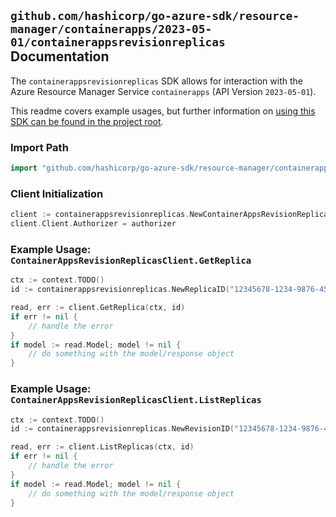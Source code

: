 
## `github.com/hashicorp/go-azure-sdk/resource-manager/containerapps/2023-05-01/containerappsrevisionreplicas` Documentation

The `containerappsrevisionreplicas` SDK allows for interaction with the Azure Resource Manager Service `containerapps` (API Version `2023-05-01`).

This readme covers example usages, but further information on [using this SDK can be found in the project root](https://github.com/hashicorp/go-azure-sdk/tree/main/docs).

### Import Path

```go
import "github.com/hashicorp/go-azure-sdk/resource-manager/containerapps/2023-05-01/containerappsrevisionreplicas"
```


### Client Initialization

```go
client := containerappsrevisionreplicas.NewContainerAppsRevisionReplicasClientWithBaseURI("https://management.azure.com")
client.Client.Authorizer = authorizer
```


### Example Usage: `ContainerAppsRevisionReplicasClient.GetReplica`

```go
ctx := context.TODO()
id := containerappsrevisionreplicas.NewReplicaID("12345678-1234-9876-4563-123456789012", "example-resource-group", "containerAppValue", "revisionValue", "replicaValue")

read, err := client.GetReplica(ctx, id)
if err != nil {
	// handle the error
}
if model := read.Model; model != nil {
	// do something with the model/response object
}
```


### Example Usage: `ContainerAppsRevisionReplicasClient.ListReplicas`

```go
ctx := context.TODO()
id := containerappsrevisionreplicas.NewRevisionID("12345678-1234-9876-4563-123456789012", "example-resource-group", "containerAppValue", "revisionValue")

read, err := client.ListReplicas(ctx, id)
if err != nil {
	// handle the error
}
if model := read.Model; model != nil {
	// do something with the model/response object
}
```
